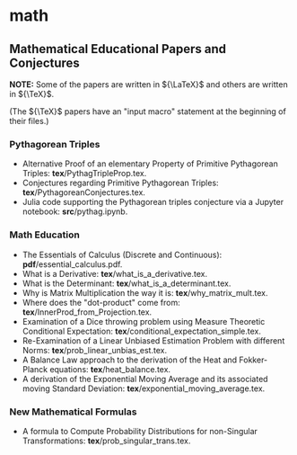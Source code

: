 # math
## Mathematical Educational Papers and Conjectures

**NOTE:** Some of the papers are written in ${\LaTeX}$ and others are written in ${\TeX}$.

(The ${\TeX}$ papers have an "input macro" statement at the beginning of their files.)

### Pythagorean Triples
- Alternative Proof of an elementary Property of Primitive Pythagorean Triples: **tex**/PythagTripleProp.tex.
- Conjectures regarding Primitive Pythagorean Triples: **tex**/PythagoreanConjectures.tex.
- Julia code supporting the Pythagorean triples conjecture via a Jupyter notebook: **src**/pythag.ipynb.

### Math Education
- The Essentials of Calculus (Discrete and Continuous): **pdf**/essential_calculus.pdf.
- What is a Derivative: **tex**/what_is_a_derivative.tex.
- What is the Determinant: **tex**/what_is_a_determinant.tex.
- Why is Matrix Multiplication the way it is: **tex**/why_matrix_mult.tex.
- Where does the "dot-product" come from: **tex**/InnerProd_from_Projection.tex.
- Examination of a Dice throwing problem using Measure Theoretic Conditional Expectation: **tex**/conditional_expectation_simple.tex.
- Re-Examination of a Linear Unbiased Estimation Problem with different Norms: **tex**/prob_linear_unbias_est.tex.
- A Balance Law approach to the derivation of the Heat and Fokker-Planck equations: **tex**/heat_balance.tex.
- A derivation of the Exponential Moving Average and its associated moving Standard Deviation: **tex**/exponential_moving_average.tex.

### New Mathematical Formulas
- A formula to Compute Probability Distributions for non-Singular Transformations: **tex**/prob_singular_trans.tex.
